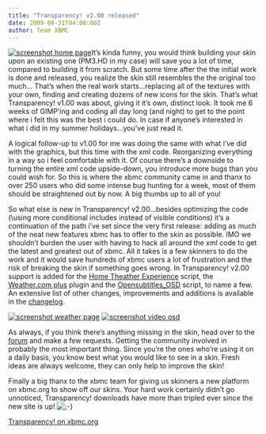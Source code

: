 ```yaml
---
title: "Transparency! v2.00 released"
date: 2009-08-31T04:00:00Z
author: Team XBMC
---
```


[![screenshot home page](/images/blog/thumbs_home-music_0.webp)](/wordpress/wp-content/gallery/transparency/home-music_0.webp)It’s kinda funny, you would think building your skin upon an existing one (PM3.HD in my case) will save you a lot of time, compared to building it from scratch. But some time after the the initial work is done and released, you realize the skin still resembles the the original too much… That’s when the real work starts…replacing all of the textures with your own, finding and creating dozens of new icons for the skin. That’s what Transparency! v1.00 was about, giving it it’s own, distinct look. It took me 6 weeks of GIMP’ing and coding all day long (and night) to get to the point where i felt this was the best i could do. In case if anyone’s interested in what i did in my summer holidays…you’ve just read it.

A logical follow-up to v1.00 for me was doing the same with what i’ve did with the graphics, but this time with the xml code. Reorganizing everything in a way so i feel comfortable with it. Of course there’s a downside to turning the entire xml code upside-down, you introduce more bugs than you could wish for. So this is where the xbmc community came in and thanx to over 250 users who did some intense bug hunting for a week, most of them should be straightened out by now. A big thumbs up to all of you!

So what else is new in Transparency! v2.00…besides optimizing the code (\using more conditional includes instead of visible conditions\) it’s a continuation of the path i’ve set since the very first release: adding as much of the neat new features xbmc has to offer to the skin as possible. IMO we shouldn’t burden the user with having to hack all around the xml code to get the latest and greatest out of xbmc. All it takes is a few skinners to do the work and it would save hundreds of xbmc users a lot of frustration and the risk of breaking the skin if something goes wrong. In Transparency! v2.00 support is added for the [Home Theather Experience](https://forum.kodi.tv/showthread.php?tid=55628) script, the [Weather.com plus](https://forum.kodi.tv/showthread.php?tid=52034) plugin and the [Opensubtitles_OSD](https://forum.kodi.tv/showthread.php?tid=56083) script, to name a few. An extensive list of other changes, improvements and additions is available in the [changelog](/skins/transparency/2).

[![screenshot weather page](/images/blog/thumbs_weather.webp)](/wordpress/wp-content/gallery/transparency/weather.webp) [![screenshot video osd](/images/blog/thumbs_video-osd.webp)](/wordpress/wp-content/gallery/transparency/video-osd.webp)

As always, if you think there’s anything missing in the skin, head over to the [forum](https://forum.kodi.tv/forumdisplay.php?fid=115) and make a few requests. Getting the community involved in probably the most important thing. Since you’re the ones who’re using it on a daily basis, you know best what you would like to see in a skin. Fresh ideas are always welcome, they can only help to improve the skin!

Finally a big thanx to the xbmc team for giving us skinners a new platform on xbmc.org to show off our skins. Your hard work certainly didn’t go unnoticed, Transparency! downloads have more than tripled ever since the new site is up! ![;-)](/images/blog/icon_wink.gif)

[Transparency! on xbmc.org](/article/transparency-v200-released)
